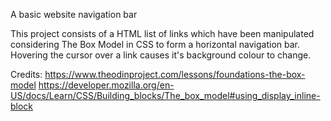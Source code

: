 A basic website navigation bar

This project consists of a HTML list of links which have 
been manipulated considering The Box Model in CSS to form
a horizontal navigation bar.  Hovering the cursor over a 
link causes it's background colour to change.

Credits:
    https://www.theodinproject.com/lessons/foundations-the-box-model
    https://developer.mozilla.org/en-US/docs/Learn/CSS/Building_blocks/The_box_model#using_display_inline-block